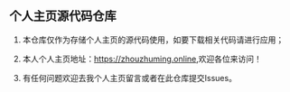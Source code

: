 ## 个人主页源代码仓库

1. 本仓库仅作为存储个人主页的源代码使用，如要下载相关代码请进行应用；

2. 本人个人主页地址：<https://zhouzhuming.online>,欢迎各位来访问！

3. 有任何问题欢迎去我个人主页留言或者在此仓库提交Issues。